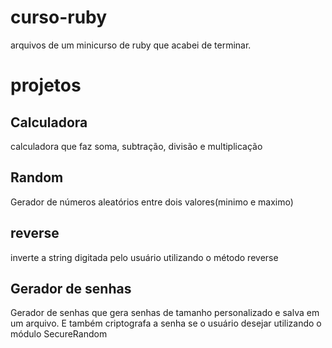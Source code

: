 # curso-ruby
 arquivos de um minicurso de ruby que acabei de terminar.
# projetos
## Calculadora
calculadora que faz soma, subtração, divisão e multiplicação
## Random
Gerador de números aleatórios entre dois valores(minimo e maximo)
## reverse
inverte a string digitada pelo usuário utilizando o método reverse
## Gerador de senhas 
Gerador de senhas que gera senhas de tamanho personalizado e salva em um arquivo. E também criptografa a senha se o usuário desejar utilizando o módulo SecureRandom